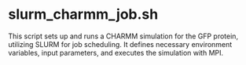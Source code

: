 # slurm_charmm_job.sh
This script sets up and runs a CHARMM simulation for the GFP protein, utilizing SLURM for job scheduling.
It defines necessary environment variables, input parameters, and executes the simulation with MPI.
